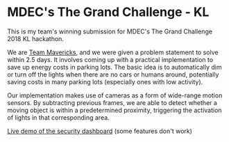 # MDEC's The Grand Challenge - KL

This is my team's winning submission for MDEC's The Grand Challenge 2018 KL hackathon.

We are [Team Mavericks](https://team-mavericks.github.io/), and we were given a problem statement to solve within 2.5 days. It involves coming up with a practical implementation to save up energy costs in parking lots. The basic idea is to automatically dim or turn off the lights when there are no cars or humans around, potentially saving costs in many parking lots (especially ones with low activity).

Our implementation makes use of cameras as a form of wide-range motion sensors. By subtracting previous frames, we are able to detect whether a moving object is within a predetermined proximity, triggering the activation of lights in that corresponding area. 

[Live demo of the security dashboard](https://team-mavericks.github.io/mav-ctrl-panel) (some features don't work)
